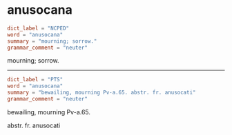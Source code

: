 # anusocana

``` toml
dict_label = "NCPED"
word = "anusocana"
summary = "mourning; sorrow."
grammar_comment = "neuter"
```

mourning; sorrow.

--------------------

``` toml
dict_label = "PTS"
word = "anusocana"
summary = "bewailing, mourning Pv-a.65. abstr. fr. anusocati"
grammar_comment = "neuter"
```

bewailing, mourning Pv\-a.65.

abstr. fr. anusocati

